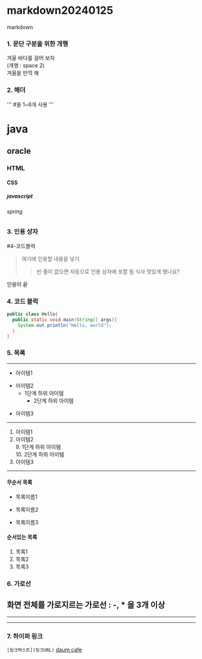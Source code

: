 # markdown20240125
markdown

### 1. 문단 구분을 위한 개행
겨울 바다를 걸어 보자  
(개행 : space 2)  
겨울을 만끽 해

### 2. 해더
''' #을 1~6개 사용 '''
# java
## oracle
### HTML
#### CSS
##### javascript
###### spring

### 3. 인용 상자
#4-코드블럭
>여기에 인용할 내용을 넣기  
>>빈 줄이 없으면 자동으로 인용 상자에 포함 됨
식사 맛있게 했나요?

인용이 끝

### 4. 코드 블럭
```java
public class Hello{
  public static void main(String[] args){
    System.out.println("Hello, world");
  }
}
```

### 5. 목록
---
- 아이템1
+ 아이템2
  - 1단계 하위 아이템
    * 2단계 하위 아이템
* 아이템3
---
1. 아이템1
2. 아이템2  
   9. 1단계 하위 아이템  
       10. 2단계 하위 아이템
9. 아이템3
---
#### 무순서 목록
* 목록이름1
- 목록이름2
+ 목록이름3

#### 순서있는 목록
1. 목록1
1. 목록2
1. 목록3

### 6. 가로선
화면 전체를 가로지르는 가로선 : -, * 을 3개 이상
---
***
----
### 7. 하이퍼 링크
``` [링크텍스트](링크URL) ```
[daum cafe](https://cafe.daum.net/pcwk)
